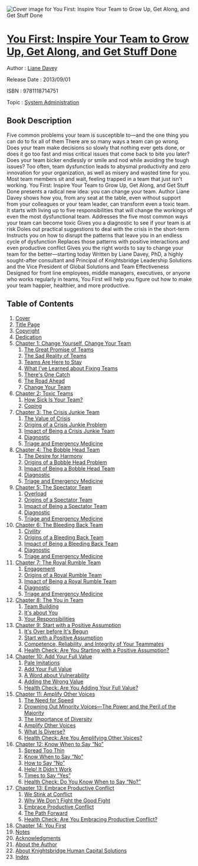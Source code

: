 ![Cover image for You First: Inspire Your Team to Grow Up, Get Along, and Get Stuff Done](https://imgdetail.ebookreading.net/cover/cover/system_admin/EB9781118714751.jpg)

[You First: Inspire Your Team to Grow Up, Get Along, and Get Stuff Done](https://ebookreading.net/view/book/You+First%3A+Inspire+Your+Team+to+Grow+Up%2C+Get+Along%2C+and+Get+Stuff+Done-EB9781118714751_1.html "You First: Inspire Your Team to Grow Up, Get Along, and Get Stuff Done")
====================================================================================================================

Author : [Liane Davey](https://ebookreading.net/search/author/Liane+Davey)

Release Date : 2013/09/01

ISBN : 9781118714751

Topic : [System Administration](https://ebookreading.net/search/category/system-administration)

Book Description
-----------------

Five common problems your team is susceptible to—and the one thing you can do to fix all of them
There are so many ways a team can go wrong. Does your team make decisions so slowly that nothing ever gets done, or does it go too fast and miss critical issues that come back to bite you later? Does your team bicker endlessly or smile and nod while avoiding the tough issues? Too often, team dysfunction leads to abysmal productivity and zero innovation for your organization, as well as misery and wasted time for you. Most team members sit and wait, feeling trapped in a team that just isn't working. You First: Inspire Your Team to Grow Up, Get Along, and Get Stuff Done presents a radical new idea: you can change your team. Author Liane Davey shows how you, from any seat at the table, even without support from your colleagues or your team leader, can transform even a toxic team. It starts with living up to five responsibilities that will change the workings of even the most dysfunctional team.
Addresses the five most common ways your team can become toxic
Gives you a diagnostic to see if your team is at risk
Doles out practical suggestions to deal with the crisis in the short-term
Instructs you on how to disrupt the patterns that leave you in an endless cycle of dysfunction
Replaces those patterns with positive interactions and even productive conflict
Gives you the right words to say to change your team for the better—starting today
Written by Liane Davey, PhD, a highly sought-after consultant and Principal of Knightsbridge Leadership Solutions and the Vice President of Global Solutions and Team Effectiveness
Designed for front line employees, middle managers, executives, or anyone who works regularly in teams, You First will help you figure out how to make your team happier, healthier, and more productive.
              
Table of Contents
-----------------

1. [Cover](https://ebookreading.net/view/book/You+First%3A+Inspire+Your+Team+to+Grow+Up%2C+Get+Along%2C+and+Get+Stuff+Done-EB9781118714751_1.html)
1. [Title Page](https://ebookreading.net/view/book/You+First%3A+Inspire+Your+Team+to+Grow+Up%2C+Get+Along%2C+and+Get+Stuff+Done-EB9781118714751_3.html)
1. [Copyright](https://ebookreading.net/view/book/You+First%3A+Inspire+Your+Team+to+Grow+Up%2C+Get+Along%2C+and+Get+Stuff+Done-EB9781118714751_4.html)
1. [Dedication](https://ebookreading.net/view/book/You+First%3A+Inspire+Your+Team+to+Grow+Up%2C+Get+Along%2C+and+Get+Stuff+Done-EB9781118714751_5.html)
1. [Chapter 1: Change Yourself, Change Your Team](https://ebookreading.net/view/book/You+First%3A+Inspire+Your+Team+to+Grow+Up%2C+Get+Along%2C+and+Get+Stuff+Done-EB9781118714751_6.html)
    1. [The Great Promise of Teams](https://ebookreading.net/view/book/You+First%3A+Inspire+Your+Team+to+Grow+Up%2C+Get+Along%2C+and+Get+Stuff+Done-EB9781118714751_6.html#c01anchor-1)
    1. [The Sad Reality of Teams](https://ebookreading.net/view/book/You+First%3A+Inspire+Your+Team+to+Grow+Up%2C+Get+Along%2C+and+Get+Stuff+Done-EB9781118714751_6.html#c01anchor-2)
    1. [Teams Are Here to Stay](https://ebookreading.net/view/book/You+First%3A+Inspire+Your+Team+to+Grow+Up%2C+Get+Along%2C+and+Get+Stuff+Done-EB9781118714751_6.html#c01anchor-3)
    1. [What I&#39;ve Learned about Fixing Teams](https://ebookreading.net/view/book/You+First%3A+Inspire+Your+Team+to+Grow+Up%2C+Get+Along%2C+and+Get+Stuff+Done-EB9781118714751_6.html#c01anchor-4)
    1. [There&#39;s One Catch](https://ebookreading.net/view/book/You+First%3A+Inspire+Your+Team+to+Grow+Up%2C+Get+Along%2C+and+Get+Stuff+Done-EB9781118714751_6.html#c01anchor-5)
    1. [The Road Ahead](https://ebookreading.net/view/book/You+First%3A+Inspire+Your+Team+to+Grow+Up%2C+Get+Along%2C+and+Get+Stuff+Done-EB9781118714751_6.html#c01anchor-6)
    1. [Change Your Team](https://ebookreading.net/view/book/You+First%3A+Inspire+Your+Team+to+Grow+Up%2C+Get+Along%2C+and+Get+Stuff+Done-EB9781118714751_6.html#c01anchor-7)
1. [Chapter 2: Toxic Teams](https://ebookreading.net/view/book/You+First%3A+Inspire+Your+Team+to+Grow+Up%2C+Get+Along%2C+and+Get+Stuff+Done-EB9781118714751_7.html)
    1. [How Sick Is Your Team?](https://ebookreading.net/view/book/You+First%3A+Inspire+Your+Team+to+Grow+Up%2C+Get+Along%2C+and+Get+Stuff+Done-EB9781118714751_7.html#c02anchor-1)
    1. [Coping](https://ebookreading.net/view/book/You+First%3A+Inspire+Your+Team+to+Grow+Up%2C+Get+Along%2C+and+Get+Stuff+Done-EB9781118714751_7.html#c02anchor-2)
1. [Chapter 3: The Crisis Junkie Team](https://ebookreading.net/view/book/You+First%3A+Inspire+Your+Team+to+Grow+Up%2C+Get+Along%2C+and+Get+Stuff+Done-EB9781118714751_8.html)
    1. [The Value of Crisis](https://ebookreading.net/view/book/You+First%3A+Inspire+Your+Team+to+Grow+Up%2C+Get+Along%2C+and+Get+Stuff+Done-EB9781118714751_8.html#c03anchor-1)
    1. [Origins of a Crisis Junkie Problem](https://ebookreading.net/view/book/You+First%3A+Inspire+Your+Team+to+Grow+Up%2C+Get+Along%2C+and+Get+Stuff+Done-EB9781118714751_8.html#c03anchor-2)
    1. [Impact of Being a Crisis Junkie Team](https://ebookreading.net/view/book/You+First%3A+Inspire+Your+Team+to+Grow+Up%2C+Get+Along%2C+and+Get+Stuff+Done-EB9781118714751_8.html#c03anchor-3)
    1. [Diagnostic](https://ebookreading.net/view/book/You+First%3A+Inspire+Your+Team+to+Grow+Up%2C+Get+Along%2C+and+Get+Stuff+Done-EB9781118714751_8.html#c03anchor-4)
    1. [Triage and Emergency Medicine](https://ebookreading.net/view/book/You+First%3A+Inspire+Your+Team+to+Grow+Up%2C+Get+Along%2C+and+Get+Stuff+Done-EB9781118714751_8.html#c03anchor-5)
1. [Chapter 4: The Bobble Head Team](https://ebookreading.net/view/book/You+First%3A+Inspire+Your+Team+to+Grow+Up%2C+Get+Along%2C+and+Get+Stuff+Done-EB9781118714751_9.html)
    1. [The Desire for Harmony](https://ebookreading.net/view/book/You+First%3A+Inspire+Your+Team+to+Grow+Up%2C+Get+Along%2C+and+Get+Stuff+Done-EB9781118714751_9.html#c04anchor-1)
    1. [Origins of a Bobble Head Problem](https://ebookreading.net/view/book/You+First%3A+Inspire+Your+Team+to+Grow+Up%2C+Get+Along%2C+and+Get+Stuff+Done-EB9781118714751_9.html#c04anchor-2)
    1. [Impact of Being a Bobble Head Team](https://ebookreading.net/view/book/You+First%3A+Inspire+Your+Team+to+Grow+Up%2C+Get+Along%2C+and+Get+Stuff+Done-EB9781118714751_9.html#c04anchor-3)
    1. [Diagnostic](https://ebookreading.net/view/book/You+First%3A+Inspire+Your+Team+to+Grow+Up%2C+Get+Along%2C+and+Get+Stuff+Done-EB9781118714751_9.html#c04anchor-4)
    1. [Triage and Emergency Medicine](https://ebookreading.net/view/book/You+First%3A+Inspire+Your+Team+to+Grow+Up%2C+Get+Along%2C+and+Get+Stuff+Done-EB9781118714751_9.html#c04anchor-5)
1. [Chapter 5: The Spectator Team](https://ebookreading.net/view/book/You+First%3A+Inspire+Your+Team+to+Grow+Up%2C+Get+Along%2C+and+Get+Stuff+Done-EB9781118714751_10.html)
    1. [Overload](https://ebookreading.net/view/book/You+First%3A+Inspire+Your+Team+to+Grow+Up%2C+Get+Along%2C+and+Get+Stuff+Done-EB9781118714751_10.html#c05anchor-1)
    1. [Origins of a Spectator Team](https://ebookreading.net/view/book/You+First%3A+Inspire+Your+Team+to+Grow+Up%2C+Get+Along%2C+and+Get+Stuff+Done-EB9781118714751_10.html#c05anchor-2)
    1. [Impact of Being a Spectator Team](https://ebookreading.net/view/book/You+First%3A+Inspire+Your+Team+to+Grow+Up%2C+Get+Along%2C+and+Get+Stuff+Done-EB9781118714751_10.html#c05anchor-3)
    1. [Diagnostic](https://ebookreading.net/view/book/You+First%3A+Inspire+Your+Team+to+Grow+Up%2C+Get+Along%2C+and+Get+Stuff+Done-EB9781118714751_10.html#c05anchor-4)
    1. [Triage and Emergency Medicine](https://ebookreading.net/view/book/You+First%3A+Inspire+Your+Team+to+Grow+Up%2C+Get+Along%2C+and+Get+Stuff+Done-EB9781118714751_10.html#c05anchor-5)
1. [Chapter 6: The Bleeding Back Team](https://ebookreading.net/view/book/You+First%3A+Inspire+Your+Team+to+Grow+Up%2C+Get+Along%2C+and+Get+Stuff+Done-EB9781118714751_11.html)
    1. [Civility](https://ebookreading.net/view/book/You+First%3A+Inspire+Your+Team+to+Grow+Up%2C+Get+Along%2C+and+Get+Stuff+Done-EB9781118714751_11.html#c06anchor-1)
    1. [Origins of a Bleeding Back Team](https://ebookreading.net/view/book/You+First%3A+Inspire+Your+Team+to+Grow+Up%2C+Get+Along%2C+and+Get+Stuff+Done-EB9781118714751_11.html#c06anchor-2)
    1. [Impact of Being a Bleeding Back Team](https://ebookreading.net/view/book/You+First%3A+Inspire+Your+Team+to+Grow+Up%2C+Get+Along%2C+and+Get+Stuff+Done-EB9781118714751_11.html#c06anchor-3)
    1. [Diagnostic](https://ebookreading.net/view/book/You+First%3A+Inspire+Your+Team+to+Grow+Up%2C+Get+Along%2C+and+Get+Stuff+Done-EB9781118714751_11.html#c06anchor-4)
    1. [Triage and Emergency Medicine](https://ebookreading.net/view/book/You+First%3A+Inspire+Your+Team+to+Grow+Up%2C+Get+Along%2C+and+Get+Stuff+Done-EB9781118714751_11.html#c06anchor-5)
1. [Chapter 7: The Royal Rumble Team](https://ebookreading.net/view/book/You+First%3A+Inspire+Your+Team+to+Grow+Up%2C+Get+Along%2C+and+Get+Stuff+Done-EB9781118714751_12.html)
    1. [Engagement](https://ebookreading.net/view/book/You+First%3A+Inspire+Your+Team+to+Grow+Up%2C+Get+Along%2C+and+Get+Stuff+Done-EB9781118714751_12.html#c07anchor-1)
    1. [Origins of a Royal Rumble Team](https://ebookreading.net/view/book/You+First%3A+Inspire+Your+Team+to+Grow+Up%2C+Get+Along%2C+and+Get+Stuff+Done-EB9781118714751_12.html#c07anchor-2)
    1. [Impact of Being a Royal Rumble Team](https://ebookreading.net/view/book/You+First%3A+Inspire+Your+Team+to+Grow+Up%2C+Get+Along%2C+and+Get+Stuff+Done-EB9781118714751_12.html#c07anchor-3)
    1. [Diagnostic](https://ebookreading.net/view/book/You+First%3A+Inspire+Your+Team+to+Grow+Up%2C+Get+Along%2C+and+Get+Stuff+Done-EB9781118714751_12.html#c07anchor-4)
    1. [Triage and Emergency Medicine](https://ebookreading.net/view/book/You+First%3A+Inspire+Your+Team+to+Grow+Up%2C+Get+Along%2C+and+Get+Stuff+Done-EB9781118714751_12.html#c07anchor-5)
1. [Chapter 8: The You in Team](https://ebookreading.net/view/book/You+First%3A+Inspire+Your+Team+to+Grow+Up%2C+Get+Along%2C+and+Get+Stuff+Done-EB9781118714751_13.html)
    1. [Team Building](https://ebookreading.net/view/book/You+First%3A+Inspire+Your+Team+to+Grow+Up%2C+Get+Along%2C+and+Get+Stuff+Done-EB9781118714751_13.html#c08anchor-1)
    1. [It&#39;s about You](https://ebookreading.net/view/book/You+First%3A+Inspire+Your+Team+to+Grow+Up%2C+Get+Along%2C+and+Get+Stuff+Done-EB9781118714751_13.html#c08anchor-2)
    1. [Your Responsibilities](https://ebookreading.net/view/book/You+First%3A+Inspire+Your+Team+to+Grow+Up%2C+Get+Along%2C+and+Get+Stuff+Done-EB9781118714751_13.html#c08anchor-3)
1. [Chapter 9: Start with a Positive Assumption](https://ebookreading.net/view/book/You+First%3A+Inspire+Your+Team+to+Grow+Up%2C+Get+Along%2C+and+Get+Stuff+Done-EB9781118714751_14.html)
    1. [It&#39;s Over before It&#39;s Begun](https://ebookreading.net/view/book/You+First%3A+Inspire+Your+Team+to+Grow+Up%2C+Get+Along%2C+and+Get+Stuff+Done-EB9781118714751_14.html#c09anchor-1)
    1. [Start with a Positive Assumption](https://ebookreading.net/view/book/You+First%3A+Inspire+Your+Team+to+Grow+Up%2C+Get+Along%2C+and+Get+Stuff+Done-EB9781118714751_14.html#c09anchor-2)
    1. [Competence, Reliability, and Integrity of Your Teammates](https://ebookreading.net/view/book/You+First%3A+Inspire+Your+Team+to+Grow+Up%2C+Get+Along%2C+and+Get+Stuff+Done-EB9781118714751_14.html#c09anchor-3)
    1. [Health Check: Are You Starting with a Positive Assumption?](https://ebookreading.net/view/book/You+First%3A+Inspire+Your+Team+to+Grow+Up%2C+Get+Along%2C+and+Get+Stuff+Done-EB9781118714751_14.html#c09anchor-4)
1. [Chapter 10: Add Your Full Value](https://ebookreading.net/view/book/You+First%3A+Inspire+Your+Team+to+Grow+Up%2C+Get+Along%2C+and+Get+Stuff+Done-EB9781118714751_15.html)
    1. [Pale Imitations](https://ebookreading.net/view/book/You+First%3A+Inspire+Your+Team+to+Grow+Up%2C+Get+Along%2C+and+Get+Stuff+Done-EB9781118714751_15.html#c10anchor-1)
    1. [Add Your Full Value](https://ebookreading.net/view/book/You+First%3A+Inspire+Your+Team+to+Grow+Up%2C+Get+Along%2C+and+Get+Stuff+Done-EB9781118714751_15.html#c10anchor-2)
    1. [A Word about Vulnerability](https://ebookreading.net/view/book/You+First%3A+Inspire+Your+Team+to+Grow+Up%2C+Get+Along%2C+and+Get+Stuff+Done-EB9781118714751_15.html#c10anchor-3)
    1. [Adding the Wrong Value](https://ebookreading.net/view/book/You+First%3A+Inspire+Your+Team+to+Grow+Up%2C+Get+Along%2C+and+Get+Stuff+Done-EB9781118714751_15.html#c10anchor-4)
    1. [Health Check: Are You Adding Your Full Value?](https://ebookreading.net/view/book/You+First%3A+Inspire+Your+Team+to+Grow+Up%2C+Get+Along%2C+and+Get+Stuff+Done-EB9781118714751_15.html#c10anchor-5)
1. [Chapter 11: Amplify Other Voices](https://ebookreading.net/view/book/You+First%3A+Inspire+Your+Team+to+Grow+Up%2C+Get+Along%2C+and+Get+Stuff+Done-EB9781118714751_16.html)
    1. [The Need for Speed](https://ebookreading.net/view/book/You+First%3A+Inspire+Your+Team+to+Grow+Up%2C+Get+Along%2C+and+Get+Stuff+Done-EB9781118714751_16.html#c11anchor-1)
    1. [Drowning Out Minority Voices—The Power and the Peril of the Majority](https://ebookreading.net/view/book/You+First%3A+Inspire+Your+Team+to+Grow+Up%2C+Get+Along%2C+and+Get+Stuff+Done-EB9781118714751_16.html#c11anchor-2)
    1. [The Importance of Diversity](https://ebookreading.net/view/book/You+First%3A+Inspire+Your+Team+to+Grow+Up%2C+Get+Along%2C+and+Get+Stuff+Done-EB9781118714751_16.html#c11anchor-3)
    1. [Amplify Other Voices](https://ebookreading.net/view/book/You+First%3A+Inspire+Your+Team+to+Grow+Up%2C+Get+Along%2C+and+Get+Stuff+Done-EB9781118714751_16.html#c11anchor-4)
    1. [What Is Diverse?](https://ebookreading.net/view/book/You+First%3A+Inspire+Your+Team+to+Grow+Up%2C+Get+Along%2C+and+Get+Stuff+Done-EB9781118714751_16.html#c11anchor-5)
    1. [Health Check: Are You Amplifying Other Voices?](https://ebookreading.net/view/book/You+First%3A+Inspire+Your+Team+to+Grow+Up%2C+Get+Along%2C+and+Get+Stuff+Done-EB9781118714751_16.html#c11anchor-6)
1. [Chapter 12: Know When to Say “No”](https://ebookreading.net/view/book/You+First%3A+Inspire+Your+Team+to+Grow+Up%2C+Get+Along%2C+and+Get+Stuff+Done-EB9781118714751_17.html)
    1. [Spread Too Thin](https://ebookreading.net/view/book/You+First%3A+Inspire+Your+Team+to+Grow+Up%2C+Get+Along%2C+and+Get+Stuff+Done-EB9781118714751_17.html#c12anchor-1)
    1. [Know When to Say “No”](https://ebookreading.net/view/book/You+First%3A+Inspire+Your+Team+to+Grow+Up%2C+Get+Along%2C+and+Get+Stuff+Done-EB9781118714751_17.html#c12anchor-2)
    1. [How to Say “No”](https://ebookreading.net/view/book/You+First%3A+Inspire+Your+Team+to+Grow+Up%2C+Get+Along%2C+and+Get+Stuff+Done-EB9781118714751_17.html#c12anchor-3)
    1. [Help! It Didn&#39;t Work](https://ebookreading.net/view/book/You+First%3A+Inspire+Your+Team+to+Grow+Up%2C+Get+Along%2C+and+Get+Stuff+Done-EB9781118714751_17.html#c12anchor-4)
    1. [Times to Say “Yes”](https://ebookreading.net/view/book/You+First%3A+Inspire+Your+Team+to+Grow+Up%2C+Get+Along%2C+and+Get+Stuff+Done-EB9781118714751_17.html#c12anchor-5)
    1. [Health Check: Do You Know When to Say “No?”](https://ebookreading.net/view/book/You+First%3A+Inspire+Your+Team+to+Grow+Up%2C+Get+Along%2C+and+Get+Stuff+Done-EB9781118714751_17.html#c12anchor-6)
1. [Chapter 13: Embrace Productive Conflict](https://ebookreading.net/view/book/You+First%3A+Inspire+Your+Team+to+Grow+Up%2C+Get+Along%2C+and+Get+Stuff+Done-EB9781118714751_18.html)
    1. [We Stink at Conflict](https://ebookreading.net/view/book/You+First%3A+Inspire+Your+Team+to+Grow+Up%2C+Get+Along%2C+and+Get+Stuff+Done-EB9781118714751_18.html#c13anchor-1)
    1. [Why We Don&#39;t Fight the Good Fight](https://ebookreading.net/view/book/You+First%3A+Inspire+Your+Team+to+Grow+Up%2C+Get+Along%2C+and+Get+Stuff+Done-EB9781118714751_18.html#c13anchor-2)
    1. [Embrace Productive Conflict](https://ebookreading.net/view/book/You+First%3A+Inspire+Your+Team+to+Grow+Up%2C+Get+Along%2C+and+Get+Stuff+Done-EB9781118714751_18.html#c13anchor-3)
    1. [The Path Forward](https://ebookreading.net/view/book/You+First%3A+Inspire+Your+Team+to+Grow+Up%2C+Get+Along%2C+and+Get+Stuff+Done-EB9781118714751_18.html#c13anchor-4)
    1. [Health Check: Are You Embracing Productive Conflict?](https://ebookreading.net/view/book/You+First%3A+Inspire+Your+Team+to+Grow+Up%2C+Get+Along%2C+and+Get+Stuff+Done-EB9781118714751_18.html#c13anchor-5)
1. [Chapter 14: You First](https://ebookreading.net/view/book/You+First%3A+Inspire+Your+Team+to+Grow+Up%2C+Get+Along%2C+and+Get+Stuff+Done-EB9781118714751_19.html)
1. [Notes](https://ebookreading.net/view/book/You+First%3A+Inspire+Your+Team+to+Grow+Up%2C+Get+Along%2C+and+Get+Stuff+Done-EB9781118714751_20.html)
1. [Acknowledgments](https://ebookreading.net/view/book/You+First%3A+Inspire+Your+Team+to+Grow+Up%2C+Get+Along%2C+and+Get+Stuff+Done-EB9781118714751_21.html)
1. [About the Author](https://ebookreading.net/view/book/You+First%3A+Inspire+Your+Team+to+Grow+Up%2C+Get+Along%2C+and+Get+Stuff+Done-EB9781118714751_22.html)
1. [About Knightsbridge Human Capital Solutions](https://ebookreading.net/view/book/You+First%3A+Inspire+Your+Team+to+Grow+Up%2C+Get+Along%2C+and+Get+Stuff+Done-EB9781118714751_23.html)
1. [Index](https://ebookreading.net/view/book/You+First%3A+Inspire+Your+Team+to+Grow+Up%2C+Get+Along%2C+and+Get+Stuff+Done-EB9781118714751_24.html)
